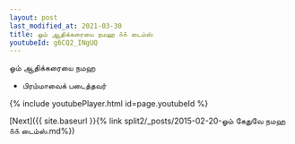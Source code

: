 ```yaml
---
layout: post
last_modified_at: 2021-03-30
title: ஓம் ஆதிக்கரையை நமஹ ௧௧ டைம்ஸ்
youtubeId: g6CQ2_INgUQ
---
```

 
 
 ஓம் ஆதிக்கரையை நமஹ  
 
 -  பிரம்மாவைக் படைத்தவர் 
 
  
 
  
 
 
 
 
 
 


{% include youtubePlayer.html id=page.youtubeId %}
 
[Next]({{ site.baseurl }}{% link  split2/_posts/2015-02-20-ஓம் கேதுவே நமஹ ௧௧ டைம்ஸ்.md%})
 
